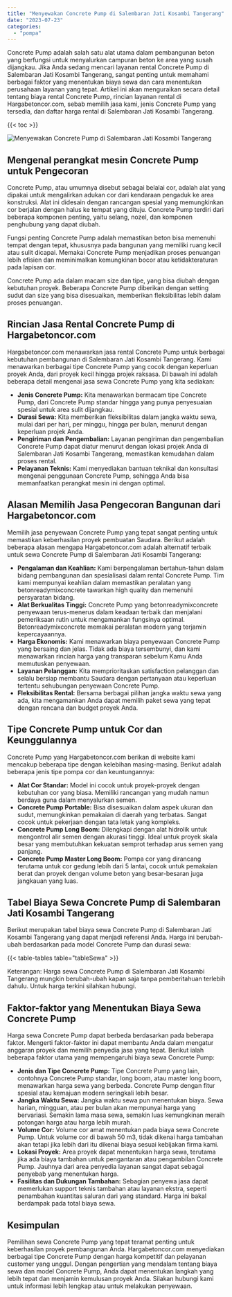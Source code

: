 ```yaml
---
title: "Menyewakan Concrete Pump di Salembaran Jati Kosambi Tangerang"
date: "2023-07-23"
categories: 
  - "pompa"
---
```




Concrete Pump adalah salah satu alat utama dalam pembangunan beton yang berfungsi untuk menyalurkan campuran beton ke area yang susah dijangkau. Jika Anda sedang mencari layanan rental Concrete Pump di Salembaran Jati Kosambi Tangerang, sangat penting untuk memahami berbagai faktor yang menentukan biaya sewa dan cara menentukan perusahaan layanan yang tepat. Artikel ini akan menguraikan secara detail tentang biaya rental Concrete Pump, rincian layanan rental di Hargabetoncor.com, sebab memilih jasa kami, jenis Concrete Pump yang tersedia, dan daftar harga rental di Salembaran Jati Kosambi Tangerang.

{{< toc >}}

![Menyewakan Concrete Pump di Salembaran Jati Kosambi Tangerang](https://hargareadymixid.github.io/pompa/concrete-pump%20(7).png)

## Mengenal perangkat mesin Concrete Pump untuk Pengecoran

Concrete Pump, atau umumnya disebut sebagai belalai cor, adalah alat yang dipakai untuk mengalirkan adukan cor dari kendaraan pengaduk ke area konstruksi. Alat ini didesain dengan rancangan spesial yang memungkinkan cor berjalan dengan halus ke tempat yang dituju. Concrete Pump terdiri dari beberapa komponen penting, yaitu selang, nozel, dan komponen penghubung yang dapat diubah.

Fungsi penting Concrete Pump adalah memastikan beton bisa memenuhi tempat dengan tepat, khususnya pada bangunan yang memiliki ruang kecil atau sulit dicapai. Memakai Concrete Pump menjadikan proses penuangan lebih efisien dan meminimalkan kemungkinan bocor atau ketidakteraturan pada lapisan cor.

Concrete Pump ada dalam macam size dan tipe, yang bisa diubah dengan kebutuhan proyek. Beberapa Concrete Pump diberikan dengan setting sudut dan size yang bisa disesuaikan, memberikan fleksibilitas lebih dalam proses penuangan.

## Rincian Jasa Rental Concrete Pump di Hargabetoncor.com

Hargabetoncor.com menawarkan jasa rental Concrete Pump untuk berbagai kebutuhan pembangunan di Salembaran Jati Kosambi Tangerang. Kami menawarkan berbagai tipe Concrete Pump yang cocok dengan keperluan proyek Anda, dari proyek kecil hingga projek raksasa. Di bawah ini adalah beberapa detail mengenai jasa sewa Concrete Pump yang kita sediakan:

- **Jenis Concrete Pump:** Kita menawarkan bermacam tipe Concrete Pump, dari Concrete Pump standar hingga yang punya penyesuaian spesial untuk area sulit dijangkau.
- **Durasi Sewa:** Kita memberikan fleksibilitas dalam jangka waktu sewa, mulai dari per hari, per minggu, hingga per bulan, menurut dengan keperluan projek Anda.
- **Pengiriman dan Pengembalian:** Layanan pengiriman dan pengembalian Concrete Pump dapat diatur menurut dengan lokasi projek Anda di Salembaran Jati Kosambi Tangerang, memastikan kemudahan dalam proses rental.
- **Pelayanan Teknis:** Kami menyediakan bantuan teknikal dan konsultasi mengenai penggunaan Concrete Pump, sehingga Anda bisa memanfaatkan perangkat mesin ini dengan optimal.

## Alasan Memilih Jasa Pengecoran Bangunan dari Hargabetoncor.com

Memilih jasa penyewaan Concrete Pump yang tepat sangat penting untuk memastikan keberhasilan proyek pembuatan Saudara. Berikut adalah beberapa alasan mengapa Hargabetoncor.com adalah alternatif terbaik untuk sewa Concrete Pump di Salembaran Jati Kosambi Tangerang:

- **Pengalaman dan Keahlian:** Kami berpengalaman bertahun-tahun dalam bidang pembangunan dan spesialisasi dalam rental Concrete Pump. Tim kami mempunyai keahlian dalam memastikan peralatan yang betonreadymixconcrete tawarkan high quality dan memenuhi persyaratan bidang.
- **Alat Berkualitas Tinggi:** Concrete Pump yang betonreadymixconcrete penyewaan terus-menerus dalam keadaan terbaik dan menjalani pemeriksaan rutin untuk mengamankan fungsinya optimal. Betonreadymixconcrete memakai peralatan modern yang terjamin kepercayaannya.
- **Harga Ekonomis:** Kami menawarkan biaya penyewaan Concrete Pump yang bersaing dan jelas. Tidak ada biaya tersembunyi, dan kami menawarkan rincian harga yang transparan sebelum Kamu Anda memutuskan penyewaan.
- **Layanan Pelanggan:** Kita memprioritaskan satisfaction pelanggan dan selalu bersiap membantu Saudara dengan pertanyaan atau keperluan tertentu sehubungan penyewaan Concrete Pump.
- **Fleksibilitas Rental:** Bersama berbagai pilihan jangka waktu sewa yang ada, kita mengamankan Anda dapat memilih paket sewa yang tepat dengan rencana dan budget proyek Anda.

## Tipe Concrete Pump untuk Cor dan Keunggulannya

Concrete Pump yang Hargabetoncor.com berikan di website kami mencakup beberapa tipe dengan kelebihan masing-masing. Berikut adalah beberapa jenis tipe pompa cor dan keuntungannya:

- **Alat Cor Standar:** Model ini cocok untuk proyek-proyek dengan kebutuhan cor yang biasa. Memiliki rancangan yang mudah namun berdaya guna dalam menyalurkan semen.
- **Concrete Pump Portable:** Bisa disesuaikan dalam aspek ukuran dan sudut, memungkinkan pemakaian di daerah yang terbatas. Sangat cocok untuk pekerjaan dengan tata letak yang kompleks.
- **Concrete Pump Long Boom:** Dilengkapi dengan alat hidrolik untuk mengontrol alir semen dengan akurasi tinggi. Ideal untuk proyek skala besar yang membutuhkan kekuatan semprot terhadap arus semen yang panjang.
- **Concrete Pump Master Long Boom:** Pompa cor yang dirancang terutama untuk cor gedung lebih dari 5 lantai, cocok untuk pemakaian berat dan proyek dengan volume beton yang besar-besaran juga jangkauan yang luas.

## Tabel Biaya Sewa Concrete Pump di Salembaran Jati Kosambi Tangerang

Berikut merupakan tabel biaya sewa Concrete Pump di Salembaran Jati Kosambi Tangerang yang dapat menjadi referensi Anda. Harga ini berubah-ubah berdasarkan pada model Concrete Pump dan durasi sewa:

{{< table-tables table="tableSewa" >}}

Keterangan: Harga sewa Concrete Pump di Salembaran Jati Kosambi Tangerang mungkin berubah-ubah kapan saja tanpa pemberitahuan terlebih dahulu. Untuk harga terkini silahkan hubungi.

## Faktor-faktor yang Menentukan Biaya Sewa Concrete Pump

Harga sewa Concrete Pump dapat berbeda berdasarkan pada beberapa faktor. Mengerti faktor-faktor ini dapat membantu Anda dalam mengatur anggaran proyek dan memilih penyedia jasa yang tepat. Berikut ialah beberapa faktor utama yang mempengaruhi biaya sewa Concrete Pump:

- **Jenis dan Tipe Concrete Pump:** Tipe Concrete Pump yang lain, contohnya Concrete Pump standar, long boom, atau master long boom, menawarkan harga sewa yang berbeda. Concrete Pump dengan fitur spesial atau kemajuan modern seringkali lebih besar.
- **Jangka Waktu Sewa:** Jangka waktu sewa pun menentukan biaya. Sewa harian, mingguan, atau per bulan akan mempunyai harga yang bervariasi. Semakin lama masa sewa, semakin luas kemungkinan meraih potongan harga atau harga lebih murah.
- **Volume Cor:** Volume cor amat menentukan pada biaya sewa Concrete Pump. Untuk volume cor di bawah 50 m3, tidak dikenai harga tambahan akan tetapi jika lebih dari itu dikenai biaya sesuai kebijakan firma kami.
- **Lokasi Proyek:** Area proyek dapat menentukan harga sewa, terutama jika ada biaya tambahan untuk pengantaran atau pengambilan Concrete Pump. Jauhnya dari area penyedia layanan sangat dapat sebagai penyebab yang menentukan harga.
- **Fasilitas dan Dukungan Tambahan:** Sebagian penyewa jasa dapat memerlukan support teknis tambahan atau layanan ekstra, seperti penambahan kuantitas saluran dari yang standard. Harga ini bakal berdampak pada total biaya sewa.

## Kesimpulan

Pemilihan sewa Concrete Pump yang tepat teramat penting untuk keberhasilan proyek pembangunan Anda. Hargabetoncor.com menyediakan berbagai tipe Concrete Pump dengan harga kompetitif dan pelayanan customer yang unggul. Dengan pengertian yang mendalam tentang biaya sewa dan model Concrete Pump, Anda dapat menentukan langkah yang lebih tepat dan menjamin kemulusan proyek Anda. Silakan hubungi kami untuk informasi lebih lengkap atau untuk melakukan penyewaan.
